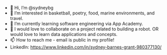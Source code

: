 - 👋 Hi, I’m @sydneybg
- 👀 I’m interested in basketball, poetry, food, marine environments, and travel.
- 🌱 I’m currently learning software engineering via App Academy. 
- 💞️ I would love to collaborate on a project related to building a robot. OR would love to learn data applications and concepts.
- 📫 How to reach me - email is public in my profile!
- LinkedIn: https://www.linkedin.com/in/sydney-barnes-grant-980377130/

<!---
sydneybg/sydneybg is a ✨ special ✨ repository because its `README.md` (this file) appears on your GitHub profile.
You can click the Preview link to take a look at your changes.
--->
